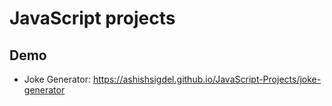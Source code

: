 # JavaScript projects

## Demo

- Joke Generator: https://ashishsigdel.github.io/JavaScript-Projects/joke-generator
